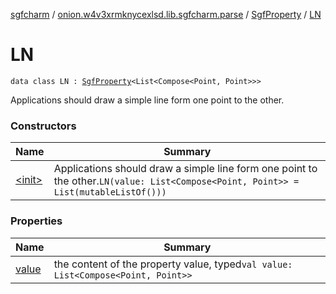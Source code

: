 [sgfcharm](../../../index.md) / [onion.w4v3xrmknycexlsd.lib.sgfcharm.parse](../../index.md) / [SgfProperty](../index.md) / [LN](./index.md)

# LN

`data class LN : `[`SgfProperty`](../index.md)`<List<Compose<Point, Point>>>`

Applications should draw a simple line form one point to the other.

### Constructors

| Name | Summary |
|---|---|
| [&lt;init&gt;](-init-.md) | Applications should draw a simple line form one point to the other.`LN(value: List<Compose<Point, Point>> = List(mutableListOf()))` |

### Properties

| Name | Summary |
|---|---|
| [value](value.md) | the content of the property value, typed`val value: List<Compose<Point, Point>>` |
